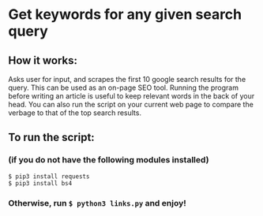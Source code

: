 # Get keywords for any given search query 

## How it works:
Asks user for input, and scrapes the first 10 google search results for the query. This can be used as an on-page SEO tool. Running the program before writing an article is useful to keep relevant words in the back of your head. You can also run the script on your current web page to compare the verbage to that of the top search results. 

## To run the script:
### (if you do not have the following modules installed)
```
$ pip3 install requests
$ pip3 install bs4
```
### Otherwise, run ```$ python3 links.py``` and enjoy!
